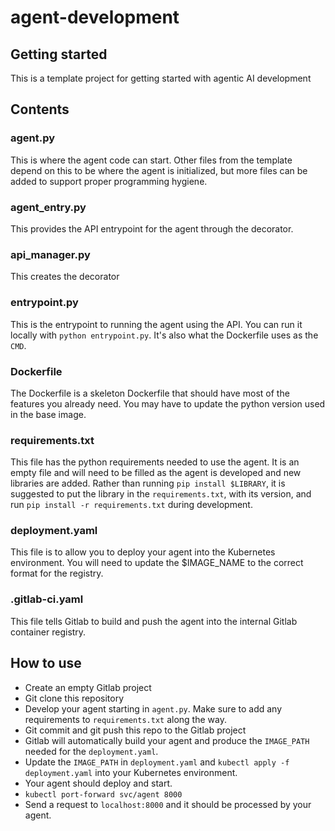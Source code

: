 # agent-development

## Getting started

This is a template project for getting started with agentic AI development

## Contents

### agent.py

This is where the agent code can start. Other files from the template depend on this to be where the agent is
initialized, but more files can be added to support proper programming hygiene.

### agent_entry.py

This provides the API entrypoint for the agent through the decorator.

### api_manager.py

This creates the decorator

### entrypoint.py

This is the entrypoint to running the agent using the API. You can run it locally with `python entrypoint.py`. It's also
what the Dockerfile uses as the `CMD`.

### Dockerfile

The Dockerfile is a skeleton Dockerfile that should have most of the features you already need. You may have to update
the python version used in the base image.

### requirements.txt

This file has the python requirements needed to use the agent. It is an empty file and will need to be filled as the
agent is developed and new libraries are added. Rather than running `pip install $LIBRARY`, it is suggested to put the
library in the `requirements.txt`, with its version, and run `pip install -r requirements.txt` during development.

### deployment.yaml

This file is to allow you to deploy your agent into the Kubernetes environment. You will need to update the $IMAGE_NAME
to the correct format for the registry.

### .gitlab-ci.yaml

This file tells Gitlab to build and push the agent into the internal Gitlab container registry.

## How to use

- Create an empty Gitlab project
- Git clone this repository
- Develop your agent starting in `agent.py`. Make sure to add any requirements to `requirements.txt` along the way.
- Git commit and git push this repo to the Gitlab project
- Gitlab will automatically build your agent and produce the `IMAGE_PATH` needed for the `deployment.yaml`.
- Update the `IMAGE_PATH` in `deployment.yaml` and `kubectl apply -f deployment.yaml` into your Kubernetes environment.
- Your agent should deploy and start.
- `kubectl port-forward svc/agent 8000`
- Send a request to `localhost:8000` and it should be processed by your agent.
